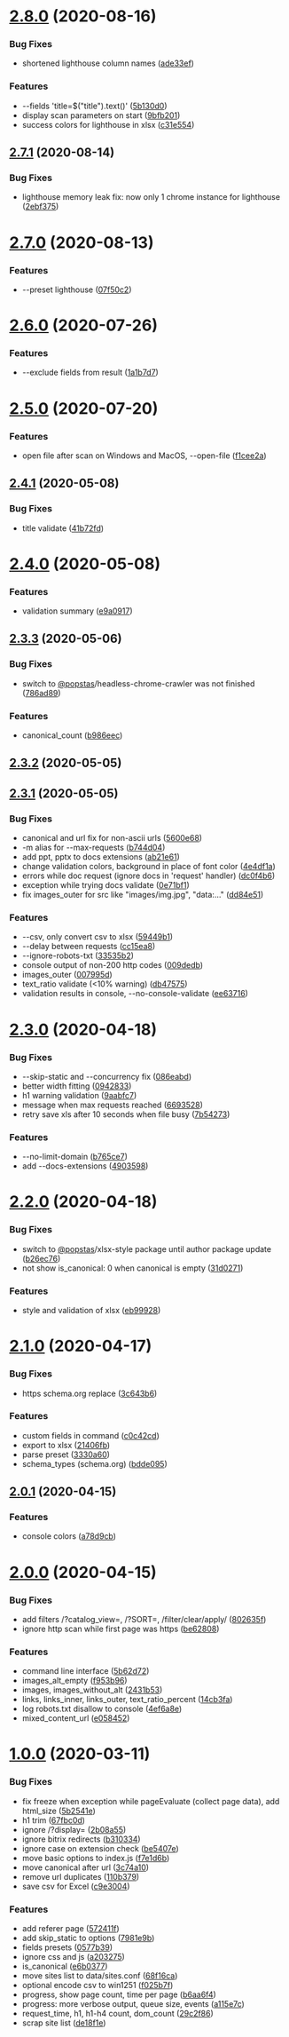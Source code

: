# [2.8.0](https://github.com/viasite/site-audit-seo/compare/v2.7.1...v2.8.0) (2020-08-16)


### Bug Fixes

* shortened lighthouse column names ([ade33ef](https://github.com/viasite/site-audit-seo/commit/ade33ef))


### Features

* --fields 'title=$("title").text()' ([5b130d0](https://github.com/viasite/site-audit-seo/commit/5b130d0))
* display scan parameters on start ([9bfb201](https://github.com/viasite/site-audit-seo/commit/9bfb201))
* success colors for lighthouse in xlsx ([c31e554](https://github.com/viasite/site-audit-seo/commit/c31e554))



## [2.7.1](https://github.com/viasite/site-audit-seo/compare/v2.7.0...v2.7.1) (2020-08-14)


### Bug Fixes

* lighthouse memory leak fix: now only 1 chrome instance for lighthouse ([2ebf375](https://github.com/viasite/site-audit-seo/commit/2ebf375))



# [2.7.0](https://github.com/viasite/site-audit-seo/compare/v2.6.0...v2.7.0) (2020-08-13)


### Features

* --preset lighthouse ([07f50c2](https://github.com/viasite/site-audit-seo/commit/07f50c2))



# [2.6.0](https://github.com/viasite/site-audit-seo/compare/v2.5.0...v2.6.0) (2020-07-26)


### Features

* --exclude fields from result ([1a1b7d7](https://github.com/viasite/site-audit-seo/commit/1a1b7d7))



# [2.5.0](https://github.com/viasite/site-audit-seo/compare/v2.4.1...v2.5.0) (2020-07-20)


### Features

* open file after scan on Windows and MacOS, --open-file ([f1cee2a](https://github.com/viasite/site-audit-seo/commit/f1cee2a))



## [2.4.1](https://github.com/viasite/site-audit-seo/compare/v2.4.0...v2.4.1) (2020-05-08)


### Bug Fixes

* title validate ([41b72fd](https://github.com/viasite/site-audit-seo/commit/41b72fd))



# [2.4.0](https://github.com/viasite/site-audit-seo/compare/v2.3.3...v2.4.0) (2020-05-08)


### Features

* validation summary ([e9a0917](https://github.com/viasite/site-audit-seo/commit/e9a0917))



## [2.3.3](https://github.com/viasite/site-audit-seo/compare/v2.3.2...v2.3.3) (2020-05-06)


### Bug Fixes

* switch to [@popstas](https://github.com/popstas)/headless-chrome-crawler was not finished ([786ad89](https://github.com/viasite/site-audit-seo/commit/786ad89))


### Features

* canonical_count ([b986eec](https://github.com/viasite/site-audit-seo/commit/b986eec))



## [2.3.2](https://github.com/viasite/site-audit-seo/compare/v2.3.1...v2.3.2) (2020-05-05)



## [2.3.1](https://github.com/viasite/site-audit-seo/compare/v2.3.0...v2.3.1) (2020-05-05)


### Bug Fixes

*  canonical and url fix for non-ascii urls ([5600e68](https://github.com/viasite/site-audit-seo/commit/5600e68))
* -m alias for --max-requests ([b744d04](https://github.com/viasite/site-audit-seo/commit/b744d04))
* add ppt, pptx to docs extensions ([ab21e61](https://github.com/viasite/site-audit-seo/commit/ab21e61))
* change validation colors, background in place of font color ([4e4df1a](https://github.com/viasite/site-audit-seo/commit/4e4df1a))
* errors while doc request (ignore docs in 'request' handler) ([dc0f4b6](https://github.com/viasite/site-audit-seo/commit/dc0f4b6))
* exception while trying docs validate ([0e71bf1](https://github.com/viasite/site-audit-seo/commit/0e71bf1))
* fix images_outer for src like "images/img.jpg", "data:..." ([dd84e51](https://github.com/viasite/site-audit-seo/commit/dd84e51))


### Features

* --csv, only convert csv to xlsx ([59449b1](https://github.com/viasite/site-audit-seo/commit/59449b1))
* --delay between requests ([cc15ea8](https://github.com/viasite/site-audit-seo/commit/cc15ea8))
* --ignore-robots-txt ([33535b2](https://github.com/viasite/site-audit-seo/commit/33535b2))
* console output of non-200 http codes ([009dedb](https://github.com/viasite/site-audit-seo/commit/009dedb))
* images_outer ([007995d](https://github.com/viasite/site-audit-seo/commit/007995d))
* text_ratio validate (<10% warning) ([db47575](https://github.com/viasite/site-audit-seo/commit/db47575))
* validation results in console, --no-console-validate ([ee63716](https://github.com/viasite/site-audit-seo/commit/ee63716))



# [2.3.0](https://github.com/viasite/site-audit-seo/compare/v2.2.0...v2.3.0) (2020-04-18)


### Bug Fixes

* --skip-static and --concurrency fix ([086eabd](https://github.com/viasite/site-audit-seo/commit/086eabd))
* better width fitting ([0942833](https://github.com/viasite/site-audit-seo/commit/0942833))
* h1 warning validation ([9aabfc7](https://github.com/viasite/site-audit-seo/commit/9aabfc7))
* message when max requests reached ([6693528](https://github.com/viasite/site-audit-seo/commit/6693528))
* retry save xls after 10 seconds when file busy ([7b54273](https://github.com/viasite/site-audit-seo/commit/7b54273))


### Features

* --no-limit-domain ([b765ce7](https://github.com/viasite/site-audit-seo/commit/b765ce7))
* add --docs-extensions ([4903598](https://github.com/viasite/site-audit-seo/commit/4903598))



# [2.2.0](https://github.com/viasite/site-audit-seo/compare/v2.1.0...v2.2.0) (2020-04-18)


### Bug Fixes

*  switch to [@popstas](https://github.com/popstas)/xlsx-style package until author package update ([b26ec76](https://github.com/viasite/site-audit-seo/commit/b26ec76))
* not show is_canonical: 0 when canonical is empty ([31d0271](https://github.com/viasite/site-audit-seo/commit/31d0271))


### Features

* style and validation of xlsx ([eb99928](https://github.com/viasite/site-audit-seo/commit/eb99928))



# [2.1.0](https://github.com/viasite/site-audit-seo/compare/v2.0.1...v2.1.0) (2020-04-17)


### Bug Fixes

* https schema.org replace ([3c643b6](https://github.com/viasite/site-audit-seo/commit/3c643b6))


### Features

* custom fields in command ([c0c42cd](https://github.com/viasite/site-audit-seo/commit/c0c42cd))
* export to xlsx ([21406fb](https://github.com/viasite/site-audit-seo/commit/21406fb))
* parse preset ([3330a60](https://github.com/viasite/site-audit-seo/commit/3330a60))
* schema_types (schema.org) ([bdde095](https://github.com/viasite/site-audit-seo/commit/bdde095))



## [2.0.1](https://github.com/viasite/site-audit-seo/compare/v2.0.0...v2.0.1) (2020-04-15)


### Features

* console colors ([a78d9cb](https://github.com/viasite/site-audit-seo/commit/a78d9cb))



# [2.0.0](https://github.com/viasite/site-audit-seo/compare/v1.0.0...v2.0.0) (2020-04-15)


### Bug Fixes

* add filters /?catalog_view=, /?SORT=, /filter/clear/apply/ ([802635f](https://github.com/viasite/site-audit-seo/commit/802635f))
* ignore http scan while first page was https ([be62808](https://github.com/viasite/site-audit-seo/commit/be62808))


### Features

* command line interface ([5b62d72](https://github.com/viasite/site-audit-seo/commit/5b62d72))
* images_alt_empty ([f953b96](https://github.com/viasite/site-audit-seo/commit/f953b96))
* images, images_without_alt ([2431b53](https://github.com/viasite/site-audit-seo/commit/2431b53))
* links, links_inner, links_outer, text_ratio_percent ([14cb3fa](https://github.com/viasite/site-audit-seo/commit/14cb3fa))
* log robots.txt disallow to console ([4ef6a8e](https://github.com/viasite/site-audit-seo/commit/4ef6a8e))
* mixed_content_url ([e058452](https://github.com/viasite/site-audit-seo/commit/e058452))



# [1.0.0](https://github.com/viasite/site-audit-seo/compare/de18f1e...v1.0.0) (2020-03-11)


### Bug Fixes

* fix freeze when exception while pageEvaluate (collect page data), add html_size ([5b2541e](https://github.com/viasite/site-audit-seo/commit/5b2541e))
* h1 trim ([67fbc0d](https://github.com/viasite/site-audit-seo/commit/67fbc0d))
* ignore /?display= ([2b08a55](https://github.com/viasite/site-audit-seo/commit/2b08a55))
* ignore bitrix redirects ([b310334](https://github.com/viasite/site-audit-seo/commit/b310334))
* ignore case on extension check ([be5407e](https://github.com/viasite/site-audit-seo/commit/be5407e))
* move basic options to index.js ([f7e1d6b](https://github.com/viasite/site-audit-seo/commit/f7e1d6b))
* move canonical after url ([3c74a10](https://github.com/viasite/site-audit-seo/commit/3c74a10))
* remove url duplicates ([110b379](https://github.com/viasite/site-audit-seo/commit/110b379))
* save csv for Excel ([c9e3004](https://github.com/viasite/site-audit-seo/commit/c9e3004))


### Features

* add referer page ([572411f](https://github.com/viasite/site-audit-seo/commit/572411f))
* add skip_static to options ([7981e9b](https://github.com/viasite/site-audit-seo/commit/7981e9b))
* fields presets ([0577b39](https://github.com/viasite/site-audit-seo/commit/0577b39))
* ignore css and js ([a203275](https://github.com/viasite/site-audit-seo/commit/a203275))
* is_canonical ([e6b0377](https://github.com/viasite/site-audit-seo/commit/e6b0377))
* move sites list to data/sites.conf ([68f16ca](https://github.com/viasite/site-audit-seo/commit/68f16ca))
* optional encode csv to win1251 ([f025b7f](https://github.com/viasite/site-audit-seo/commit/f025b7f))
* progress, show page count, time per page ([b6aa6f4](https://github.com/viasite/site-audit-seo/commit/b6aa6f4))
* progress: more verbose output, queue size, events ([a115e7c](https://github.com/viasite/site-audit-seo/commit/a115e7c))
* request_time, h1, h1-h4 count, dom_count ([29c2f86](https://github.com/viasite/site-audit-seo/commit/29c2f86))
* scrap site list ([de18f1e](https://github.com/viasite/site-audit-seo/commit/de18f1e))



